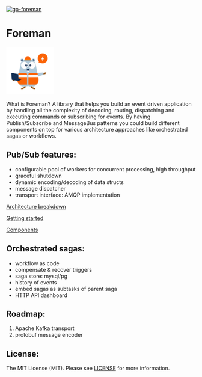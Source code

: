 [![go-foreman](https://circleci.com/gh/go-foreman/foreman.svg?style=shield)](https://app.circleci.com/pipelines/github/go-foreman)
# Foreman

<img src="docs/logo.png" width="25%" alt="logo"></img>

What is Foreman?  A library that helps you build an event driven application by handling all the complexity of decoding, routing, dispatching and executing commands or subscribing for events. By having Publish/Subscribe and MessageBus patterns you could build different components on top for various architecture approaches like orchestrated sagas or workflows.

## Pub/Sub features:

- configurable pool of workers for concurrent processing, high throughput
- graceful shutdown
- dynamic encoding/decoding of data structs
- message dispatcher
- transport interface: AMQP implementation

[Architecture breakdown](docs/Architecture%20breakdown.md)

[Getting started](docs/Getting%20started.md)

[Components](docs/Components.md)

## Orchestrated sagas:

- workflow as code
- compensate & recover triggers
- saga store: mysql/pg
- history of events
- embed sagas as subtasks of parent saga
- HTTP API dashboard

## Roadmap:

1. Apache Kafka transport
2. protobuf message encoder

## License:

The MIT License (MIT). Please see [LICENSE](https://github.com/go-foreman/foreman/blob/master/LICENCE) for more information.